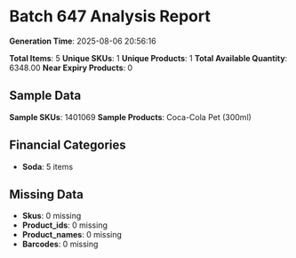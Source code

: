 # Batch 647 Analysis Report

**Generation Time**: 2025-08-06 20:56:16

**Total Items**: 5
**Unique SKUs**: 1
**Unique Products**: 1
**Total Available Quantity**: 6348.00
**Near Expiry Products**: 0

## Sample Data
**Sample SKUs**: 1401069
**Sample Products**: Coca-Cola Pet (300ml)

## Financial Categories
- **Soda**: 5 items

## Missing Data
- **Skus**: 0 missing
- **Product_ids**: 0 missing
- **Product_names**: 0 missing
- **Barcodes**: 0 missing
